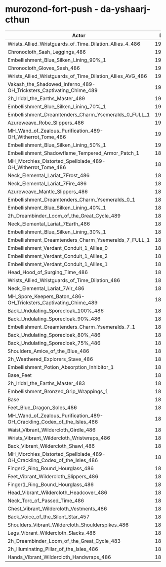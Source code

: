 # murozond-fort-push - da-yshaarj-cthun
| Actor | DPS | Increase |
|---|:---:|:---:|
|Wrists_Allied_Wristguards_of_Time_Dilation_Allies_4_486|191888|2.25%|
|Chronocloth_Sash_Leggings_486|191813|2.21%|
|Embellishment_Blue_Silken_Lining_90%_1|191811|2.21%|
|Chronocloth_Gloves_Sash_486|191523|2.05%|
|Wrists_Allied_Wristguards_of_Time_Dilation_Allies_AVG_486|191249|1.91%|
|Vakash_the_Shadowed_Inferno_489-OH_Tricksters_Captivating_Chime_489|191062|1.81%|
|2h_Iridal_the_Earths_Master_489|190979|1.76%|
|Embellishment_Blue_Silken_Lining_70%_1|190965|1.76%|
|Embellishment_Dreamtenders_Charm_Ysemeralds_0_FULL_1|190281|1.39%|
|Azureweave_Robe_Slippers_486|190201|1.35%|
|MH_Wand_of_Zealous_Purification_489-OH_Witherrot_Tome_486|190082|1.29%|
|Embellishment_Blue_Silken_Lining_50%_1|190031|1.26%|
|Embellishment_Shadowflame_Tempered_Armor_Patch_1|189918|1.20%|
|MH_Morchies_Distorted_Spellblade_489-OH_Witherrot_Tome_486|189903|1.19%|
|Neck_Elemental_Lariat_7Frost_486|189805|1.14%|
|Neck_Elemental_Lariat_7Fire_486|189773|1.12%|
|Azureweave_Mantle_Slippers_486|189746|1.11%|
|Embellishment_Dreamtenders_Charm_Ysemeralds_0_1|189572|1.01%|
|Embellishment_Blue_Silken_Lining_40%_1|189520|0.99%|
|2h_Dreambinder_Loom_of_the_Great_Cycle_489|189385|0.91%|
|Neck_Elemental_Lariat_7Earth_486|189222|0.83%|
|Embellishment_Blue_Silken_Lining_30%_1|189116|0.77%|
|Embellishment_Dreamtenders_Charm_Ysemeralds_7_FULL_1|189099|0.76%|
|Embellishment_Verdant_Conduit_1_Allies_0|188990|0.70%|
|Embellishment_Verdant_Conduit_1_Allies_2|188989|0.70%|
|Embellishment_Verdant_Conduit_1_Allies_1|188980|0.70%|
|Head_Hood_of_Surging_Time_486|188844|0.63%|
|Wrists_Allied_Wristguards_of_Time_Dilation_486|188779|0.59%|
|Neck_Elemental_Lariat_7Air_486|188712|0.56%|
|MH_Spore_Keepers_Baton_486-OH_Tricksters_Captivating_Chime_489|188546|0.47%|
|Back_Undulating_Sporecloak_100%_486|188529|0.46%|
|Back_Undulating_Sporecloak_90%_486|188425|0.40%|
|Embellishment_Dreamtenders_Charm_Ysemeralds_7_1|188370|0.37%|
|Back_Undulating_Sporecloak_80%_486|188283|0.33%|
|Back_Undulating_Sporecloak_75%_486|188281|0.33%|
|Shoulders_Amice_of_the_Blue_486|188193|0.28%|
|2h_Weathered_Explorers_Stave_486|188090|0.22%|
|Embellishment_Potion_Absorption_Inhibitor_1|188074|0.22%|
|Base_Feet|187977|0.16%|
|2h_Iridal_the_Earths_Master_483|187864|0.10%|
|Embellishment_Bronzed_Grip_Wrappings_1|187850|0.10%|
|Base|187669|0.00%|
|Feet_Blue_Dragon_Soles_486|187623|-0.02%|
|MH_Wand_of_Zealous_Purification_489-OH_Crackling_Codex_of_the_Isles_486|187478|-0.10%|
|Waist_Vibrant_Wildercloth_Girdle_486|187414|-0.14%|
|Wrists_Vibrant_Wildercloth_Wristwraps_486|187285|-0.20%|
|Back_Vibrant_Wildercloth_Shawl_486|187246|-0.23%|
|MH_Morchies_Distorted_Spellblade_489-OH_Crackling_Codex_of_the_Isles_486|187219|-0.24%|
|Finger2_Ring_Bound_Hourglass_486|187202|-0.25%|
|Feet_Vibrant_Wildercloth_Slippers_486|186974|-0.37%|
|Finger1_Ring_Bound_Hourglass_486|186906|-0.41%|
|Head_Vibrant_Wildercloth_Headcover_486|186895|-0.41%|
|Neck_Torc_of_Passed_Time_486|186889|-0.42%|
|Chest_Vibrant_Wildercloth_Vestments_486|186848|-0.44%|
|Back_Voice_of_the_Silent_Star_457|186847|-0.44%|
|Shoulders_Vibrant_Wildercloth_Shoulderspikes_486|186670|-0.53%|
|Legs_Vibrant_Wildercloth_Slacks_486|186597|-0.57%|
|2h_Dreambinder_Loom_of_the_Great_Cycle_483|186476|-0.64%|
|2h_Illuminating_Pillar_of_the_Isles_486|186362|-0.70%|
|Hands_Vibrant_Wildercloth_Handwraps_486|186256|-0.75%|
